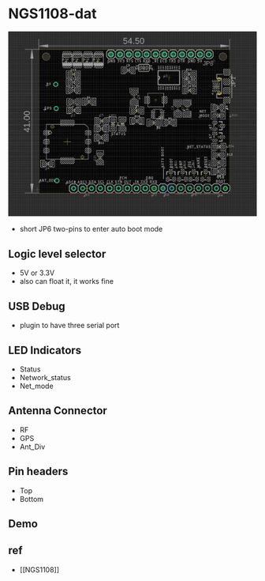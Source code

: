 
# NGS1108-dat

![](2024-03-07-18-36-28.png)

- short JP6 two-pins to enter auto boot mode 

## Logic level selector 

- 5V or 3.3V 
- also can float it, it works fine

## USB Debug

- plugin to have three serial port 


## LED Indicators 

- Status 
- Network_status 
- Net_mode 

## Antenna Connector 

- RF
- GPS
- Ant_Div


## Pin headers 

- Top 
- Bottom 




## Demo 



## ref 

- [[NGS1108]]